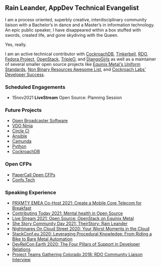 ## Rain Leander, AppDev Technical Evangelist
I am a process oriented, superbly creative, interdisciplinary community liaison with a Bachelor’s in dance and a Master’s in information technology. An epic public speaker, I have disappeared within a box stuffed with swords, created life, and gone skydiving with the Queen.

Yes, really.

I am an active technical contributor with [CockroachDB](https://github.com/cockroachdb/cockroach), [Tinkerbell](https://tinkerbell.org/), [RDO](http://rdoproject.org/), [Fedora Project](https://getfedora.org/), [OpenStack](https://www.openstack.org/), [TripleO](https://docs.openstack.org/tripleo-docs/latest/), and [DjangoGirls](https://djangogirls.org/) as well as a maintainer of several smaller open source projects like [Equinix Metal's Uniform Standards](https://github.com/packethost/standards), [Non Binary Resources Awesome List](https://github.com/rainleander/nonbinary-resources), and [Cockroach Labs' Developer Success](https://github.com/cockroachlabs/developer-success).

### Scheduled Engagements
* 15nov2021 **LiveStream** Open Source: Planning Session

### Future Projects
* [Open Broadcaster Software](https://obsproject.com/)
* [VDO Ninja](https://docs.vdo.ninja/) 
* [Circle CI](https://circleci.com/)
* [Ansible](https://www.ansible.com/)
* [Camunda](https://camunda.com/)
* [Python](https://www.python.org/)
* [CockroachDB](https://www.cockroachlabs.com/docs/cockroachcloud/quickstart.html)

### Open CFPs
* [PaperCall Open CFPs](https://www.papercall.io/events?cfps-scope=open&keywords=)
* [Confs.Tech](https://confs.tech/cfp)

### Speaking Experience
* [PRXMTY EMEA Co-Host 2021: Create a Mobile Core Telecom for Breakfast](https://metal.equinix.com/proximity/?wchannelid=ujj9b20qi5&wmediaid=4wtzuvr7w3)
* [Contributing Today 2021: Mental health in Open Source](https://www.contributing.today/past-sessions/mental-health-in-open-source-panel/)
* [Live Stream 2021: Open Source: OpenStack on Equinix Metal](https://youtu.be/aYxzd4YjXy4)
* [She Story Community Day 2021: TheirStory: Rain Leander](https://youtu.be/qJhyc-V-UqQ)
* [Nightmares On Cloud Street 2020: Your Worst Moments in the Cloud](https://youtu.be/Uz1L1lirun0)
* [StackConf.eu 2020: Leveraging Procedural Knowledge: From Riding a Bike to Bare Metal Automation](https://youtu.be/LSgWN8rdQ5Q)
* [DevRelCon Earth 2020: The Four Pillars of Support in Developer Relations](https://youtu.be/P_8DnKN9T0g)
* [Project Teams Gathering Colorado 2018: RDO Community Liaison Interview](https://youtu.be/E6P-p-HssIw)
